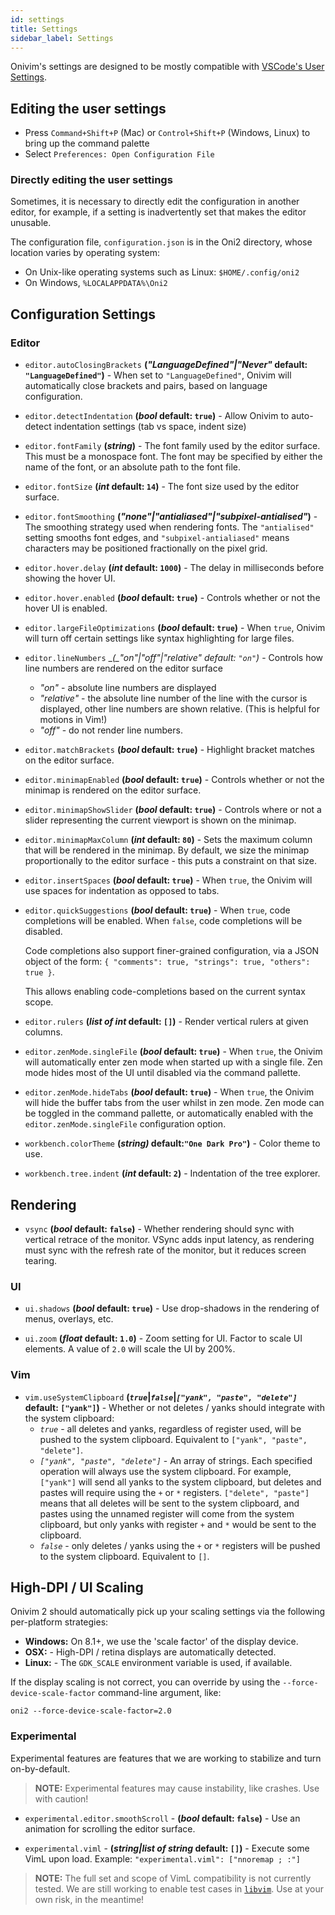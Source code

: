 ```yaml
---
id: settings
title: Settings
sidebar_label: Settings
---
```


Onivim's settings are designed to be mostly compatible with [VSCode's User Settings](https://code.visualstudio.com/docs/getstarted/settings).

## Editing the user settings

- Press `Command+Shift+P` (Mac) or `Control+Shift+P` (Windows, Linux) to bring up the command palette
- Select `Preferences: Open Configuration File`

### Directly editing the user settings

Sometimes, it is necessary to directly edit the configuration in another editor, for example, if a setting is inadvertently set that makes the editor unusable.

The configuration file, `configuration.json` is in the Oni2 directory, whose location varies by operating system:
- On Unix-like operating systems such as Linux: `$HOME/.config/oni2`
- On Windows, `%LOCALAPPDATA%\Oni2`

## Configuration Settings

### Editor

- `editor.autoClosingBrackets` __(_"LanguageDefined"|"Never"_ default: `"LanguageDefined"`)__ - When set to `"LanguageDefined"`, Onivim will automatically close brackets and pairs, based on language configuration.

- `editor.detectIndentation` __(_bool_ default: `true`)__ - Allow Onivim to auto-detect indentation settings (tab vs space, indent size)

- `editor.fontFamily` __(_string_)__ - The font family used by the editor surface. This must be a monospace font. The font may be specified by either the name of the font, or an absolute path to the font file.

- `editor.fontSize` __(_int_ default: `14`)__ - The font size used by the editor surface.

- `editor.fontSmoothing` __(_"none"|"antialiased"|"subpixel-antialised"_)__ - The smoothing strategy used when rendering fonts. The `"antialised"` setting smooths font edges, and `"subpixel-antialiased"` means characters may be positioned fractionally on the pixel grid. 

- `editor.hover.delay` __(_int_ default: `1000`)__ - The delay in milliseconds before showing the hover UI.

- `editor.hover.enabled` __(_bool_ default: `true`)__ - Controls whether or not the hover UI is enabled.

- `editor.largeFileOptimizations` __(_bool_ default: `true`)__ - When `true`, Onivim will turn off certain settings like syntax highlighting for large files.

- `editor.lineNumbers` __(_"on"|"off"|"relative" _default: `"on"`)__ - Controls how line numbers are rendered on the editor surface
    - _"on"_ - absolute line numbers are displayed
    - _"relative"_ - the absolute line number of the line with the cursor is displayed, other line numbers are shown relative. (This is helpful for motions in Vim!)
    - _"off"_ - do not render line numbers.

- `editor.matchBrackets` __(_bool_ default: `true`)__ - Highlight bracket matches on the editor surface.

- `editor.minimapEnabled` __(_bool_ default: `true`)__ - Controls whether or not the minimap is rendered on the editor surface.

- `editor.minimapShowSlider` __(_bool_ default: `true`)__ - Controls where or not a slider representing the current viewport is shown on the minimap.

- `editor.minimapMaxColumn` __(_int_ default: `80`)__ - Sets the maximum column that will be rendered in the minimap. By default, we size the minimap proportionally to the editor surface - this puts a constraint on that size.

- `editor.insertSpaces` __(_bool_ default: `true`)__ - When `true`, the Onivim will use spaces for indentation as opposed to tabs.

- `editor.quickSuggestions` __(_bool_ default: `true`)__ - When `true`, code completions will be enabled. When `false`, code completions will be disabled.

   Code completions also support finer-grained configuration, via a JSON object of the form: `{ "comments": true, "strings": true, "others": true }`.

   This allows enabling code-completions based on the current syntax scope.

- `editor.rulers` __(_list of int_ default: `[]`)__ - Render vertical rulers at given columns.

- `editor.zenMode.singleFile` __(_bool_ default: `true`)__ - When `true`, the Onivim will automatically enter zen mode when started up with a single file. Zen mode hides most of the UI until disabled via the command pallette.

- `editor.zenMode.hideTabs` __(_bool_ default: `true`)__ - When `true`, the Onivim will hide the buffer tabs from the user whilst in zen mode. Zen mode can be toggled in the command pallette, or automatically enabled with the `editor.zenMode.singleFile` configuration option.

- `workbench.colorTheme` __(_string)_ default:`"One Dark Pro"`)__ - Color theme to use.

- `workbench.tree.indent` __(_int_ default: `2`)__ - Indentation of the tree explorer.

## Rendering

- `vsync` __(_bool_ default: `false`)__ - Whether rendering should sync with vertical retrace of the monitor. VSync adds input latency, as rendering must sync with the refresh rate of the monitor, but it reduces screen tearing.

### UI

- `ui.shadows` __(_bool_ default: `true`)__ - Use drop-shadows in the rendering of menus, overlays, etc.

- `ui.zoom` __(_float_ default: `1.0`)__ - Zoom setting for UI. Factor to scale UI elements. A value of `2.0` will scale the UI by 200%.

### Vim

- `vim.useSystemClipboard` __(_`true`_|_`false`_|_`["yank", "paste", "delete"]`_ default: `["yank"]`)__ - Whether or not deletes / yanks should integrate with the system clipboard:
    - _`true`_ - all deletes and yanks, regardless of register used, will be pushed to the system clipboard. Equivalent to `["yank", "paste", "delete"]`.
    - _`["yank", "paste", "delete"]`_ - An array of strings. Each specified operation will always use the system clipboard. For example, `["yank"]` will send all yanks to the system clipboard, but deletes and pastes will require using the `+` or `*` registers. `["delete", "paste"]` means that all deletes will be sent to the system clipboard, and pastes using the unnamed register will come from the system clipboard, but only yanks with register `+` and `*` would be sent to the clipboard.
    - _`false`_ - only deletes / yanks using the `+` or `*` registers will be pushed to the system clipboard. Equivalent to `[]`.

## High-DPI / UI Scaling

Onivim 2 should automatically pick up your scaling settings via the following per-platform strategies:

- __Windows:__ On 8.1+, we use the 'scale factor' of the display device.
- __OSX:__ - High-DPI / retina displays are automatically detected.
- __Linux:__ - The `GDK_SCALE` environment variable is used, if available.

If the display scaling is not correct, you can override by using the `--force-device-scale-factor` command-line argument, like:

```
oni2 --force-device-scale-factor=2.0
```

### Experimental

Experimental features are features that we are working to stabilize and turn on-by-default.

> __NOTE:__ Experimental features may cause instability, like crashes. Use with caution!

- `experimental.editor.smoothScroll` - __(_bool_ default: `false`)__ - Use an animation for scrolling the editor surface.

- `experimental.viml` - __(_string|list of string_ default: `[]`)__ - Execute some VimL upon load. Example: `"experimental.viml": ["nnoremap ; :"]`

> __NOTE:__ The full set and scope of VimL compatibility is not currently tested. We are still working to enable test cases in [`libvim`](https://github.com/onivim/libvim/pull/6). Use at your own risk, in the meantime!
